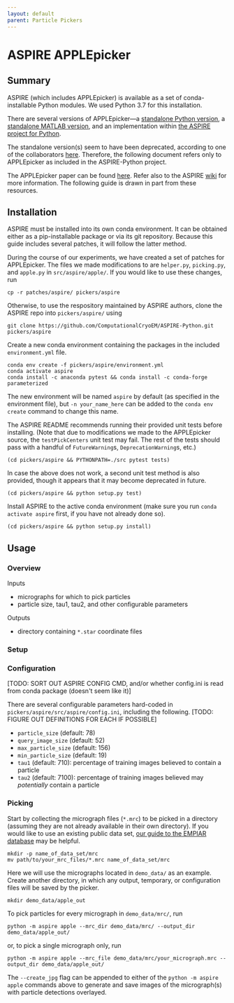```yaml
---
layout: default
parent: Particle Pickers
---
```


# ASPIRE APPLEpicker

## Summary

ASPIRE (which includes APPLEpicker) is available as a set of conda-installable Python modules. We used Python 3.7 for this installation. 

There are several versions of APPLEpicker—a [standalone Python version](https://github.com/PrincetonUniversity/APPLEpicker-python), a [standalone MATLAB version](https://github.com/PrincetonUniversity/APPLEpicker), and an implementation within [the ASPIRE project for Python](https://github.com/ComputationalCryoEM/ASPIRE-Python).

The standalone version(s) seem to have been deprecated, according to one of the collaborators [here](https://github.com/PrincetonUniversity/APPLEpicker/issues/1#issuecomment-525574243). Therefore, the following document refers only to APPLEpicker as included in the ASPIRE-Python project.

The APPLEpicker paper can be found [here](https://doi.org/10.1016/j.jsb.2018.08.012). Refer also to the ASPIRE [wiki](https://computationalcryoem.github.io/ASPIRE-Python/) for more information. The following guide is drawn in part from these resources.

## Installation

ASPIRE must be installed into its own conda environment. It can be obtained either as a pip-installable package or via its git repository. Because this guide includes several patches, it will follow the latter method.

During the course of our experiments, we have created a set of patches for APPLEpicker. The files we made modifications to are `helper.py`, `picking.py`, and `apple.py` in `src/aspire/apple/`. If you would like to use these changes, run

```shell script
cp -r patches/aspire/ pickers/aspire
```

Otherwise, to use the respository maintained by ASPIRE authors, clone the ASPIRE repo into `pickers/aspire/` using 

```shell script
git clone https://github.com/ComputationalCryoEM/ASPIRE-Python.git pickers/aspire
```

Create a new conda environment containing the packages in the included `environment.yml` file.

```shell script
conda env create -f pickers/aspire/environment.yml
conda activate aspire
conda install -c anaconda pytest && conda install -c conda-forge parameterized
```

The new environment will be named `aspire` by default (as specified in the environment file), but `-n your_name_here` can be added to the `conda env create` command to change this name.

The ASPIRE README recommends running their provided unit tests before installing. (Note that due to modifications we made to the APPLEpicker source, the `testPickCenters` unit test may fail. The rest of the tests should pass with a handful of `FutureWarning`s, `DeprecationWarning`s, etc.)

```shell script
(cd pickers/aspire && PYTHONPATH=./src pytest tests)
```

In case the above does not work, a second unit test method is also provided, though it appears that it may become deprecated in future.

```shell script
(cd pickers/aspire && python setup.py test)
```

Install ASPIRE to the active conda environment (make sure you run `conda activate aspire` first, if you have not already done so).

```shell script
(cd pickers/aspire && python setup.py install)
```

## Usage

### Overview

Inputs
- micrographs for which to pick particles
- particle size, tau1, tau2, and other configurable parameters

Outputs
- directory containing `*.star` coordinate files

### Setup

### Configuration

[TODO: SORT OUT ASPIRE CONFIG CMD, and/or whether config.ini is read from conda package (doesn't seem like it)]

There are several configurable parameters hard-coded in `pickers/aspire/src/aspire/config.ini`, including the following. [TODO: FIGURE OUT DEFINITIONS FOR EACH IF POSSIBLE]
- `particle_size` (default: 78)
- `query_image_size` (default: 52)
- `max_particle_size` (default: 156)
- `min_particle_size` (default: 19)
- `tau1` (default: 710): percentage of training images believed to contain a particle
- `tau2` (default: 7100): percentage of training images believed may *potentially* contain a particle

### Picking

Start by collecting the micrograph files (`*.mrc`) to be picked in a directory (assuming they are not already available in their own directory). If you would like to use an existing public data set, [our guide to the EMPIAR database](empiar.md) may be helpful.

```shell script
mkdir -p name_of_data_set/mrc
mv path/to/your_mrc_files/*.mrc name_of_data_set/mrc
```

Here we will use the micrographs located in `demo_data/` as an example. Create another directory, in which any output, temporary, or configuration files will be saved by the picker.

```shell script
mkdir demo_data/apple_out
```

To pick particles for every micrograph in `demo_data/mrc/`, run

```shell script
python -m aspire apple --mrc_dir demo_data/mrc/ --output_dir demo_data/apple_out/
```

or, to pick a single micrograph only, run

```shell script
python -m aspire apple --mrc_file demo_data/mrc/your_micrograph.mrc --output_dir demo_data/apple_out/
```

The `--create_jpg` flag can be appended to either of the `python -m aspire apple` commands above to generate and save images of the micrograph(s) with particle detections overlayed.
